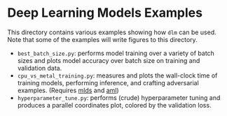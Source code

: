 # Deep Learning Models Examples

This directory contains various examples showing how `dlm` can be used. Note
that some of the examples will write figures to this directory.

* `best_batch_size.py`: performs model training over a variety of batch sizes
and plots model accuracy over batch size on training and validation data.
* `cpu_vs_metal_training.py`: measures and plots the wall-clock time of training
models, performing inference, and crafting adversarial examples. (Requires
[mlds](https://github.com/sheatsley/datasets) and
[aml](https://github.com/sheatsley/attacks))
* `hyperparameter_tune.py`: performs (crude) hyperparameter tuning and
produces a parallel coordinates plot, colored by the validation loss.
